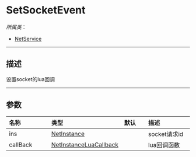 # SetSocketEvent

*所属类*：
* [NetService](/Api/Classes/Service/NetService.md)
------------------------------------------------------------------------------------------
## 描述

设置socket的lua回调

------------------------------------------------------------------------------------------
## 参数

|<div style="width:100px">名称</div>|<div style="width:100px">类型</div>|<div style="width:50px">默认</div>|<div style="width:350px">描述</div>|
|:---|:---|:---|:---|
|ins|[NetInstance](/Api/DataType/NetInstance.md)||socket请求id|
|callBack|[NetInstanceLuaCallback](/Api/DataType/NetInstanceLuaCallback.md)||lua回调函数|
